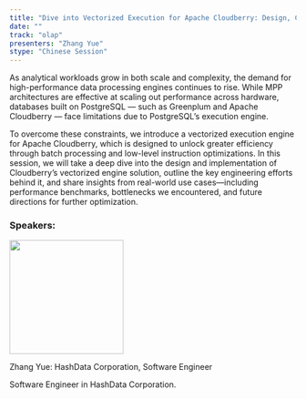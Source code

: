 ```yaml
---
title: "Dive into Vectorized Execution for Apache Cloudberry: Design, Challenges, and Performance Gains"
date: ""
track: "olap"
presenters: "Zhang Yue"
stype: "Chinese Session"
---
```


As analytical workloads grow in both scale and complexity, the demand for high-performance data processing engines continues to rise. While MPP architectures are effective at scaling out performance across hardware, databases built on PostgreSQL — such as Greenplum and Apache Cloudberry — face limitations due to PostgreSQL’s execution engine.

To overcome these constraints, we introduce a vectorized execution engine for Apache Cloudberry, which is designed to unlock greater efficiency through batch processing and low-level instruction optimizations. In this session, we will take a deep dive into the design and implementation of Cloudberry’s vectorized engine solution, outline the key engineering efforts behind it, and share insights from real-world use cases—including performance benchmarks, bottlenecks we encountered, and future directions for further optimization.

### Speakers:


<img src="https://sessionize.com/image/f819-400o400o1-XL8Bp5dJcGqtUsXKWFXReQ.jpg" width="200" /><br/>

Zhang Yue: HashData Corporation, Software Engineer

Software Engineer in HashData Corporation.

